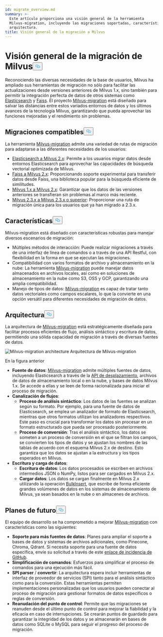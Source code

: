 ```yaml
---
id: migrate_overview.md
summary: >-
  Este artículo proporciona una visión general de la herramienta
  Milvus-migration, incluyendo las migraciones soportadas, características y
  arquitectura.
title: Visión general de la migración a Milvus
---
```

<h1 id="Milvus-Migration-Overview" class="common-anchor-header">Visión general de la migración de Milvus<button data-href="#Milvus-Migration-Overview" class="anchor-icon" translate="no">
      <svg translate="no"
        aria-hidden="true"
        focusable="false"
        height="20"
        version="1.1"
        viewBox="0 0 16 16"
        width="16"
      >
        <path
          fill="#0092E4"
          fill-rule="evenodd"
          d="M4 9h1v1H4c-1.5 0-3-1.69-3-3.5S2.55 3 4 3h4c1.45 0 3 1.69 3 3.5 0 1.41-.91 2.72-2 3.25V8.59c.58-.45 1-1.27 1-2.09C10 5.22 8.98 4 8 4H4c-.98 0-2 1.22-2 2.5S3 9 4 9zm9-3h-1v1h1c1 0 2 1.22 2 2.5S13.98 12 13 12H9c-.98 0-2-1.22-2-2.5 0-.83.42-1.64 1-2.09V6.25c-1.09.53-2 1.84-2 3.25C6 11.31 7.55 13 9 13h4c1.45 0 3-1.69 3-3.5S14.5 6 13 6z"
        ></path>
      </svg>
    </button></h1><p>Reconociendo las diversas necesidades de la base de usuarios, Milvus ha ampliado sus herramientas de migración no sólo para facilitar las actualizaciones desde versiones anteriores de Milvus 1.x, sino también para permitir la integración perfecta de datos de otros sistemas como <a href="https://www.elastic.co/guide/en/elasticsearch/reference/current/elasticsearch-intro.html">Elasticsearch</a> y <a href="https://github.com/facebookresearch/faiss">Faiss</a>. El proyecto <a href="https://github.com/zilliztech/milvus-migration">Milvus-migration</a> está diseñado para salvar las distancias entre estos variados entornos de datos y los últimos avances de la tecnología Milvus, garantizando que pueda aprovechar las funciones mejoradas y el rendimiento sin problemas.</p>
<h2 id="Supported-migrations" class="common-anchor-header">Migraciones compatibles<button data-href="#Supported-migrations" class="anchor-icon" translate="no">
      <svg translate="no"
        aria-hidden="true"
        focusable="false"
        height="20"
        version="1.1"
        viewBox="0 0 16 16"
        width="16"
      >
        <path
          fill="#0092E4"
          fill-rule="evenodd"
          d="M4 9h1v1H4c-1.5 0-3-1.69-3-3.5S2.55 3 4 3h4c1.45 0 3 1.69 3 3.5 0 1.41-.91 2.72-2 3.25V8.59c.58-.45 1-1.27 1-2.09C10 5.22 8.98 4 8 4H4c-.98 0-2 1.22-2 2.5S3 9 4 9zm9-3h-1v1h1c1 0 2 1.22 2 2.5S13.98 12 13 12H9c-.98 0-2-1.22-2-2.5 0-.83.42-1.64 1-2.09V6.25c-1.09.53-2 1.84-2 3.25C6 11.31 7.55 13 9 13h4c1.45 0 3-1.69 3-3.5S14.5 6 13 6z"
        ></path>
      </svg>
    </button></h2><p>La herramienta <a href="https://github.com/zilliztech/milvus-migration">Milvus-migration</a> admite una variedad de rutas de migración para adaptarse a las diferentes necesidades de los usuarios:</p>
<ul>
<li><a href="/docs/es/es2m.md">Elasticsearch a Milvus 2.x</a>: Permite a los usuarios migrar datos desde entornos Elasticsearch para aprovechar las capacidades de búsqueda vectorial optimizada de Milvus.</li>
<li><a href="/docs/es/f2m.md">Faiss a Milvus 2.x</a>: Proporcionando soporte experimental para transferir datos desde Faiss, una biblioteca popular para la búsqueda eficiente de similitudes.</li>
<li><a href="/docs/es/m2m.md">Milvus 1.x a Milvus 2.x</a>: Garantizar que los datos de las versiones anteriores se transfieran sin problemas al marco más reciente.</li>
<li><a href="/docs/es/from-m2x.md">Milvus 2.3.x a Milvus 2.3.x o superior</a>: Proporcionar una ruta de migración única para los usuarios que ya han migrado a 2.3.x.</li>
</ul>
<h2 id="Features" class="common-anchor-header">Características<button data-href="#Features" class="anchor-icon" translate="no">
      <svg translate="no"
        aria-hidden="true"
        focusable="false"
        height="20"
        version="1.1"
        viewBox="0 0 16 16"
        width="16"
      >
        <path
          fill="#0092E4"
          fill-rule="evenodd"
          d="M4 9h1v1H4c-1.5 0-3-1.69-3-3.5S2.55 3 4 3h4c1.45 0 3 1.69 3 3.5 0 1.41-.91 2.72-2 3.25V8.59c.58-.45 1-1.27 1-2.09C10 5.22 8.98 4 8 4H4c-.98 0-2 1.22-2 2.5S3 9 4 9zm9-3h-1v1h1c1 0 2 1.22 2 2.5S13.98 12 13 12H9c-.98 0-2-1.22-2-2.5 0-.83.42-1.64 1-2.09V6.25c-1.09.53-2 1.84-2 3.25C6 11.31 7.55 13 9 13h4c1.45 0 3-1.69 3-3.5S14.5 6 13 6z"
        ></path>
      </svg>
    </button></h2><p>Milvus-migration está diseñado con características robustas para manejar diversos escenarios de migración:</p>
<ul>
<li>Múltiples métodos de interacción: Puede realizar migraciones a través de una interfaz de línea de comandos o a través de una API Restful, con flexibilidad en la forma en que se ejecutan las migraciones.</li>
<li>Compatibilidad con varios formatos de archivo y almacenamiento en la nube: La herramienta <a href="https://github.com/zilliztech/milvus-migration">Milvus-migration</a> puede manejar datos almacenados en archivos locales, así como en soluciones de almacenamiento en la nube como S3, OSS y GCP, garantizando una amplia compatibilidad.</li>
<li>Manejo de tipos de datos: <a href="https://github.com/zilliztech/milvus-migration">Milvus-migration</a> es capaz de tratar tanto datos vectoriales como campos escalares, lo que la convierte en una opción versátil para diferentes necesidades de migración de datos.</li>
</ul>
<h2 id="Architecture" class="common-anchor-header">Arquitectura<button data-href="#Architecture" class="anchor-icon" translate="no">
      <svg translate="no"
        aria-hidden="true"
        focusable="false"
        height="20"
        version="1.1"
        viewBox="0 0 16 16"
        width="16"
      >
        <path
          fill="#0092E4"
          fill-rule="evenodd"
          d="M4 9h1v1H4c-1.5 0-3-1.69-3-3.5S2.55 3 4 3h4c1.45 0 3 1.69 3 3.5 0 1.41-.91 2.72-2 3.25V8.59c.58-.45 1-1.27 1-2.09C10 5.22 8.98 4 8 4H4c-.98 0-2 1.22-2 2.5S3 9 4 9zm9-3h-1v1h1c1 0 2 1.22 2 2.5S13.98 12 13 12H9c-.98 0-2-1.22-2-2.5 0-.83.42-1.64 1-2.09V6.25c-1.09.53-2 1.84-2 3.25C6 11.31 7.55 13 9 13h4c1.45 0 3-1.69 3-3.5S14.5 6 13 6z"
        ></path>
      </svg>
    </button></h2><p>La arquitectura de <a href="https://github.com/zilliztech/milvus-migration">Milvus-migration</a> está estratégicamente diseñada para facilitar procesos eficientes de flujo, análisis sintáctico y escritura de datos, permitiendo una sólida capacidad de migración a través de diversas fuentes de datos.</p>
<p>
  
   <span class="img-wrapper"> <img translate="no" src="/docs/v2.4.x/assets/milvus-migration-architecture.jpeg" alt="Milvus-migration architecture" class="doc-image" id="milvus-migration-architecture" />
   </span> <span class="img-wrapper"> <span>Arquitectura de Milvus-migration</span> </span></p>
<p>En la figura anterior</p>
<ul>
<li><strong>Fuente de datos</strong>: <a href="https://github.com/zilliztech/milvus-migration">Milvus-migration</a> admite múltiples fuentes de datos, incluyendo Elasticsearch a través de la <a href="https://www.elastic.co/guide/en/elasticsearch/reference/current/scroll-api.html">API de desplazamiento</a>, archivos de datos de almacenamiento local o en la nube, y bases de datos Milvus 1.x. Se accede a ellas y se leen de forma racionalizada para iniciar el proceso de migración.</li>
<li><strong>Canalización de flujos</strong>:<ul>
<li><strong>Proceso de análisis sintáctico</strong>: Los datos de las fuentes se analizan según su formato. Por ejemplo, para una fuente de datos de Elasticsearch, se emplea un analizador de formato de Elasticsearch, mientras que otros formatos utilizan los analizadores respectivos. Este paso es crucial para transformar los datos sin procesar en un formato estructurado que pueda ser procesado posteriormente.</li>
<li><strong>Proceso de conversión</strong>: Tras el análisis sintáctico, los datos se someten a un proceso de conversión en el que se filtran los campos, se convierten los tipos de datos y se ajustan los nombres de las tablas de acuerdo con el esquema Milvus 2.x de destino. Esto garantiza que los datos se ajustan a la estructura y los tipos esperados en Milvus.</li>
</ul></li>
<li><strong>Escritura y carga de datos</strong>:<ul>
<li><strong>Escritura de datos</strong>: Los datos procesados se escriben en archivos intermedios JSON o NumPy, listos para ser cargados en Milvus 2.x.</li>
<li><strong>Cargar datos</strong>: Los datos se cargan finalmente en Milvus 2.x utilizando la operación <a href="https://milvus.io/api-reference/pymilvus/v2.4.x/ORM/utility/do_bulk_insert.md">BulkInsert</a>, que escribe de forma eficiente grandes volúmenes de datos en los sistemas de almacenamiento de Milvus, ya sean basados en la nube o en almacenes de archivos.</li>
</ul></li>
</ul>
<h2 id="Future-plans" class="common-anchor-header">Planes de futuro<button data-href="#Future-plans" class="anchor-icon" translate="no">
      <svg translate="no"
        aria-hidden="true"
        focusable="false"
        height="20"
        version="1.1"
        viewBox="0 0 16 16"
        width="16"
      >
        <path
          fill="#0092E4"
          fill-rule="evenodd"
          d="M4 9h1v1H4c-1.5 0-3-1.69-3-3.5S2.55 3 4 3h4c1.45 0 3 1.69 3 3.5 0 1.41-.91 2.72-2 3.25V8.59c.58-.45 1-1.27 1-2.09C10 5.22 8.98 4 8 4H4c-.98 0-2 1.22-2 2.5S3 9 4 9zm9-3h-1v1h1c1 0 2 1.22 2 2.5S13.98 12 13 12H9c-.98 0-2-1.22-2-2.5 0-.83.42-1.64 1-2.09V6.25c-1.09.53-2 1.84-2 3.25C6 11.31 7.55 13 9 13h4c1.45 0 3-1.69 3-3.5S14.5 6 13 6z"
        ></path>
      </svg>
    </button></h2><p>El equipo de desarrollo se ha comprometido a mejorar <a href="https://github.com/zilliztech/milvus-migration">Milvus-migration</a> con características como las siguientes:</p>
<ul>
<li><strong>Soporte para más fuentes de datos</strong>: Planes para ampliar el soporte a bases de datos y sistemas de archivos adicionales, como Pinecone, Chroma, Qdrant. Si necesita soporte para una fuente de datos específica, envíe su solicitud a través de este <a href="https://github.com/zilliztech/milvus-migration/issues">enlace de incidencia de GitHub</a>.</li>
<li><strong>Simplificación de comandos</strong>: Esfuerzos para simplificar el proceso de comandos para una ejecución más fácil.</li>
<li><strong>SPI parser</strong> / <strong>convertir</strong>: La arquitectura espera incluir herramientas de interfaz de proveedor de servicios (SPI) tanto para el análisis sintáctico como para la conversión. Estas herramientas permiten implementaciones personalizadas que los usuarios pueden conectar al proceso de migración para gestionar formatos de datos específicos o reglas de conversión.</li>
<li><strong>Reanudación del punto de control</strong>: Permite que las migraciones se reanuden desde el último punto de control para mejorar la fiabilidad y la eficacia en caso de interrupciones. Se crearán puntos de guardado para garantizar la integridad de los datos y se almacenarán en bases de datos como SQLite o MySQL para seguir el progreso del proceso de migración.</li>
</ul>
